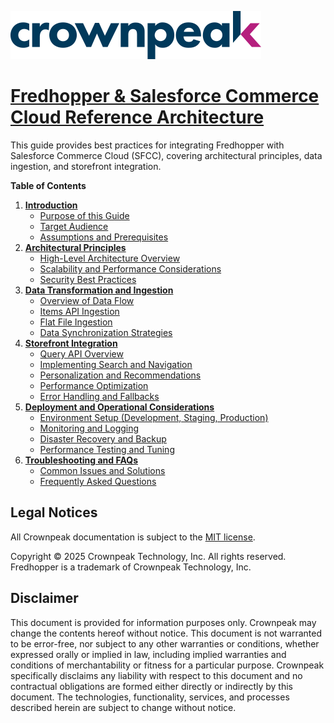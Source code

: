 <a href="http://www.crownpeak.com" target="_blank">![Crownpeak Logo](../../images/logo/crownpeak-logo.png "Crownpeak Logo")</a>

# [Fredhopper & Salesforce Commerce Cloud Reference Architecture](./README.md)

This guide provides best practices for integrating Fredhopper with Salesforce Commerce Cloud (SFCC), covering architectural principles, data ingestion, and storefront integration.

**Table of Contents**

1.  **[Introduction](./introduction/README.md)**
    * [Purpose of this Guide](./introduction/README.md#purpose-of-this-guide)
    * [Target Audience](./introduction/README.md#target-audience)
    * [Assumptions and Prerequisites](./introduction/README.md#assumptions-and-prerequisites)
2.  **[Architectural Principles](./architectural-principles/README.md)**
    * [High-Level Architecture Overview](./architectural-principles/README.md#high-level-architecture-overview)
    * [Scalability and Performance Considerations](./architectural-principles/README.md#scalability-and-performance-considerations)
    * [Security Best Practices](./architectural-principles/README.md#security-best-practices)
3.  **[Data Transformation and Ingestion](./data-transformation-and-ingestion/README.md)**
    * [Overview of Data Flow](./data-transformation-and-ingestion/README.md#overview-of-data-flow)
    * [Items API Ingestion](./data-transformation-and-ingestion/README.md#items-api-ingestion)
    * [Flat File Ingestion](./data-transformation-and-ingestion/README.md#flat-file-ingestion)
    * [Data Synchronization Strategies](./data-transformation-and-ingestion/README.md#data-synchronization-strategies)
4.  **[Storefront Integration](./storefront-integration/README.md)**
    * [Query API Overview](./storefront-integration/README.md)
    * [Implementing Search and Navigation](./storefront-integration/README.md#implementing-search-and-navigation)
    * [Personalization and Recommendations](./storefront-integration/README.md#personalization-and-recommendations)
    * [Performance Optimization](./storefront-integration/README.md#performance-optimization)
    * [Error Handling and Fallbacks](./storefront-integration/README.md#error-handling-and-fallbacks)
5.  **[Deployment and Operational Considerations](./deployment-and-operational-considerations/README.md)**
    * [Environment Setup (Development, Staging, Production)](./deployment-and-operational-considerations/README.md#environment-setup-development-staging-production)
    * [Monitoring and Logging](./deployment-and-operational-considerations/README.md#monitoring-and-logging)
    * [Disaster Recovery and Backup](./deployment-and-operational-considerations/README.md#disaster-recovery-and-backup)
    * [Performance Testing and Tuning](./deployment-and-operational-considerations/README.md#performance-testing-and-tuning)
6.  **[Troubleshooting and FAQs](./troubleshooting-and-faqs/README.md)**
    * [Common Issues and Solutions](./troubleshooting-and-faqs/README.md#common-issues-and-solutions)
    * [Frequently Asked Questions](./troubleshooting-and-faqs/README.md#frequently-asked-questions)


##  Legal Notices
All Crownpeak documentation is subject to the [MIT license](https://github.com/Crownpeak/fhr-client-proxy?tab=MIT-1-ov-file).

Copyright © 2025 Crownpeak Technology, Inc. All rights reserved. Fredhopper is a trademark of Crownpeak Technology, Inc.

## Disclaimer
This document is provided for information purposes only. Crownpeak may change the contents hereof without notice. This document is not warranted to be error-free, nor subject to any other warranties or conditions, whether expressed orally or implied in law, including implied warranties and conditions of merchantability or fitness for a particular purpose. Crownpeak specifically disclaims any liability with respect to this document and no contractual obligations are formed either directly or indirectly by this document. The technologies, functionality, services, and processes described herein are subject to change without notice.
